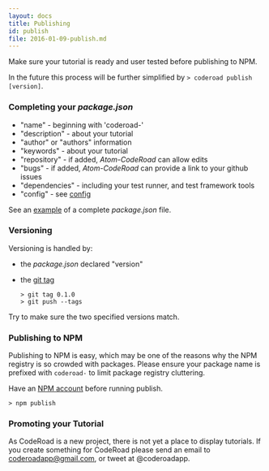 ```yaml
---
layout: docs
title: Publishing
id: publish
file: 2016-01-09-publish.md
---
```

Make sure your tutorial is ready and user tested before publishing to NPM.

In the future this process will be further simplified by `> coderoad publish [version]`.

### Completing your *package.json*

* "name" - beginning with 'coderoad-'
* "description" - about your tutorial
* "author" or "authors" information
* "keywords" - about your tutorial
* "repository" - if added, *Atom-CodeRoad* can allow edits
* "bugs" - if added, *Atom-CodeRoad* can provide a link to your github issues
* "dependencies" - including your test runner, and test framework tools
* "config" - see [config](#config)

See an [example](https://github.com/coderoad/coderoad-functional-school/blob/master/package.json) of a complete *package.json* file.

### Versioning

Versioning is handled by:

* the *package.json* declared "version"
* the [git tag](https://git-scm.com/book/en/v2/Git-Basics-Tagging)

      > git tag 0.1.0
      > git push --tags

Try to make sure the two specified versions match.

### Publishing to NPM

Publishing to NPM is easy, which may be one of the reasons why the NPM registry is so crowded with packages. Please ensure your package name is prefixed with `coderoad-` to limit package registry cluttering.

Have an [NPM account](https://www.npmjs.com/signup) before running publish.

    > npm publish


### Promoting your Tutorial

As CodeRoad is a new project, there is not yet a place to display tutorials. If you create something for CodeRoad please send an email to coderoadapp@gmail.com, or tweet at @coderoadapp.
